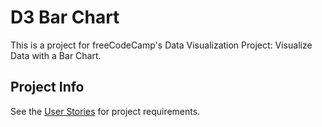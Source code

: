 # D3 Bar Chart

This is a project for freeCodeCamp's Data Visualization Project: Visualize Data
with a Bar Chart.

## Project Info

See the [User
Stories](https://www.freecodecamp.org/learn/data-visualization/data-visualization-projects/visualize-data-with-a-bar-chart)
for project requirements.
